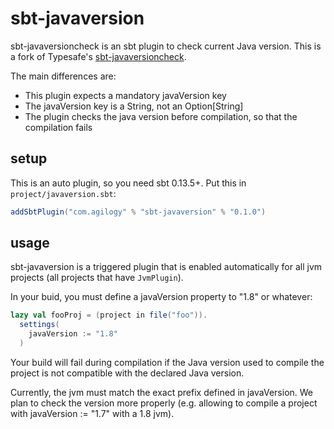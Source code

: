 # sbt-javaversion

sbt-javaversioncheck is an sbt plugin to check current Java version.
This is a fork of Typesafe's [sbt-javaversioncheck](https://github.com/sbt/sbt-javaversioncheck).

The main differences are:
- This plugin expects a mandatory javaVersion key
- The javaVersion key is a String, not an Option\[String\]
- The plugin checks the java version before compilation, so that the compilation fails

## setup

This is an auto plugin, so you need sbt 0.13.5+. Put this in `project/javaversion.sbt`:

```scala
addSbtPlugin("com.agilogy" % "sbt-javaversion" % "0.1.0")
```

## usage

sbt-javaversion is a triggered plugin that is enabled automatically for all jvm projects (all projects that have `JvmPlugin`).

In your buid, you must define a javaVersion property to "1.8" or whatever:

```scala
lazy val fooProj = (project in file("foo")).
  settings(
    javaVersion := "1.8"
  )
```

Your build will fail during compilation if the Java version used to compile the project is not compatible with the declared Java version.

Currently, the jvm must match the exact prefix defined in javaVersion. We plan to check the version more properly (e.g.
allowing to compile a project with javaVersion := "1.7" with a 1.8 jvm).
